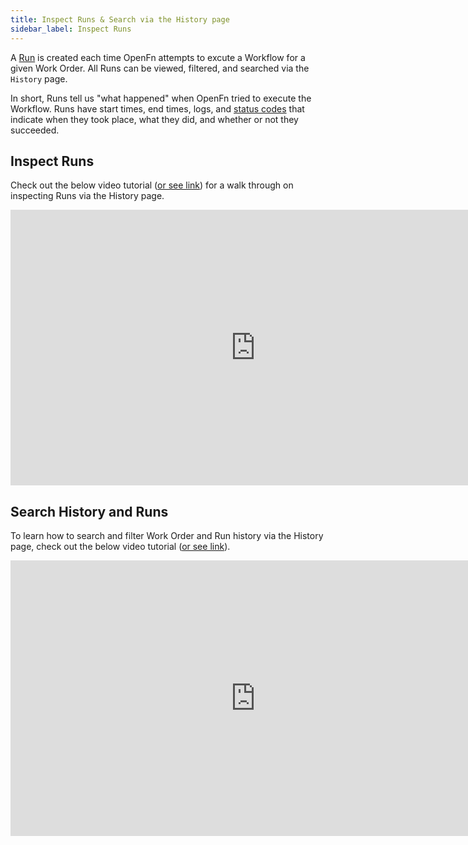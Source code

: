 ```yaml
---
title: Inspect Runs & Search via the History page
sidebar_label: Inspect Runs
---
```


A [Run](/documentation/next/get-started/terminology#run) is created each time
OpenFn attempts to excute a Workflow for a given Work Order. All Runs can be
viewed, filtered, and searched via the `History` page.

In short, Runs tell us "what happened" when OpenFn tried to execute the
Workflow. Runs have start times, end times, logs, and
[status codes](/documentation/next/monitor-history/status-codes) that indicate
when they took place, what they did, and whether or not they succeeded.

## Inspect Runs

Check out the below video tutorial
([or see link](https://youtu.be/xPgVZmJMT3w?si=bMf9wof_Qla-0ihW)) for a walk
through on inspecting Runs via the History page.

<iframe width="784" height="441" src="https://www.youtube.com/embed/xPgVZmJMT3w?si=fO7_kqgpbUJE6ArK" title="YouTube video player" frameborder="0" allow="accelerometer; autoplay; clipboard-write; encrypted-media; gyroscope; picture-in-picture; web-share" allowfullscreen></iframe>

## Search History and Runs

To learn how to search and filter Work Order and Run history via the History
page, check out the below video tutorial
([or see link](https://youtu.be/XIUykmLCxwQ?si=pCzefw4zyLxG1voE)).

<iframe width="784" height="441" src="https://www.youtube.com/embed/XIUykmLCxwQ?si=IM73HvXEC2Azg5YF" title="YouTube video player" frameborder="0" allow="accelerometer; autoplay; clipboard-write; encrypted-media; gyroscope; picture-in-picture; web-share" allowfullscreen></iframe>
